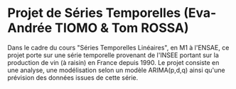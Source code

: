 # Projet de Séries Temporelles (Eva-Andrée TIOMO & Tom ROSSA)
Dans le cadre du cours "Séries Temporelles Linéaires", en M1 à l'ENSAE, ce projet porte sur une série temporelle provenant de l'INSEE portant sur la production de vin (à raisin) en France depuis 1990. Le projet consiste en une analyse, une modélisation selon un modèle ARIMA(p,d,q) ainsi qu'une prévision des données issues de cette série. 

